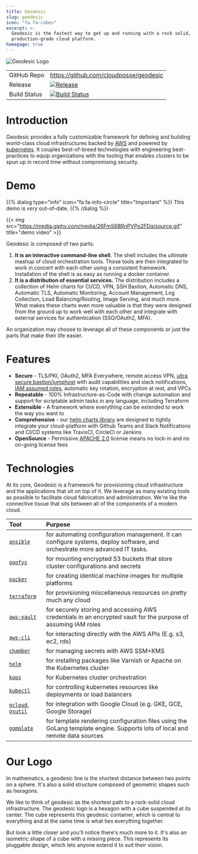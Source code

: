 ```yaml
---
title: Geodesic
slug: geodesic
icon: "fa fa-cubes"
excerpt: >-
  Geodesic is the fastest way to get up and running with a rock solid,
  production-grade cloud platform.
homepage: true
---
```


![Geodesic Logo](/assets/638d917-geodesic-small.png)

|              |                                                                                                                              |
|:-------------|:-----------------------------------------------------------------------------------------------------------------------------|
| GitHub Repo  | <https://github.com/cloudposse/geodesic>                                                                                     |
| Release      | [![Release](https://img.shields.io/github/release/cloudposse/geodesic.svg)](https://github.com/cloudposse/geodesic/releases) |
| Build Status | [![Build Status](https://travis-ci.org/cloudposse/geodesic.svg?branch=master)](https://travis-ci.org/cloudposse/geodesic)    |

# Introduction

Geodesic provides a fully customizable framework for defining and building world-class cloud infrastructures backed by [AWS](https://aws.amazon.com/) and powered by [kubernetes](https://kubernetes.io/). It couples best-of-breed technologies with engineering best-practices to equip organizations with the tooling that enables clusters to be spun up in record time without compromising security.

# Demo

{{% dialog type="info" icon="fa fa-info-circle" title="Important" %}} This demo is *very* out-of-date. {{% /dialog %}}

{{< img src="https://media.giphy.com/media/26FmS6BRnPVPo2FDq/source.gif" title="demo video" >}}

Geodesic is composed of two parts:

1. **It is an interactive command-line shell**. The shell includes the _ultimate_ mashup of cloud orchestration tools. Those tools are then integrated to work in concert with each other using a consistent framework. Installation of the shell is as easy as running a docker container.
2. **It is a distribution of essential services.** The distribution includes a collection of Helm charts for CI/CD, VPN, SSH Bastion, Automatic DNS, Automatic TLS, Automatic Monitoring, Account Management, Log Collection, Load Balancing/Routing, Image Serving, and much more. What makes these charts even more valuable is that they were designed from the ground up to work well with each other and integrate with external services for authentication (SSO/OAuth2, MFA).

An organization may choose to leverage all of these components or just the parts that make their life easier.

# Features

- **Secure** - TLS/PKI, OAuth2, MFA Everywhere, remote access VPN, [ultra secure bastion/jumphost](https://github.com/cloudposse/bastion) with audit capabilities and slack notifications, [IAM assumed roles](https://github.com/99designs/aws-vault/), automatic key rotation, encryption at rest, and VPCs
- **Repeatable** - 100% Infrastructure-as-Code with change automation and support for scriptable admin tasks in any language, including Terraform
- **Extensible** - A framework where everything can be extended to work the way you want to
- **Comprehensive** - our [helm charts library](https://github.com/cloudposse/charts) are designed to tightly integrate your cloud-platform with Github Teams and Slack Notifications and CI/CD systems like TravisCI, CircleCI or Jenkins
- **OpenSource** - Permissive [APACHE 2.0](https://github.com/cloudposse/geodesic/blob/master/LICENSE) license means no lock-in and no on-going license fees

# Technologies

At its core, Geodesic is a framework for provisioning cloud infrastructure and the applications that sit on top of it. We leverage as many existing tools as possible to facilitate cloud fabrication and administration. We're like the connective tissue that sits between all of the components of a modern cloud.

| Tool                                                                 | Purpose                                                                                                                     |
|:---------------------------------------------------------------------|:----------------------------------------------------------------------------------------------------------------------------|
| [`ansible`](http://docs.ansible.com/ansible/latest/index.html)       | for automating configuration management. It can configure systems, deploy software, and orchestrate more advanced IT tasks. |
| [`goofys`](https://github.com/kahing/goofys/)                        | for mounting encrypted S3 buckets that store cluster configurations and secrets                                             |
| [`packer`](https://github.com/hashicorp/packer/)                     | for creating identical machine images for multiple platforms                                                                |
| [`terraform`](https://github.com/hashicorp/terraform/)               | for provisioning miscellaneous resources on pretty much any cloud                                                           |
| [`aws-vault`](https://github.com/99designs/aws-vault)                | for securely storing and accessing AWS credentials in an encrypted vault for the purpose of assuming IAM roles              |
| [`aws-cli`](https://github.com/aws/aws-cli/)                         | for interacting directly with the AWS APIs (E.g. s3, ec2, rds)                                                              |
| [`chamber`](https://github.com/segmentio/chamber)                    | for managing secrets with AWS SSM+KMS                                                                                       |
| [`helm`](https://github.com/kubernetes/helm/)                        | for installing packages like Varnish or Apache on the Kubernetes cluster                                                    |
| [`kops`](https://github.com/kubernetes/kops/)                        | for Kubernetes cluster orchestration                                                                                        |
| [`kubectl`](https://kubernetes.io/docs/user-guide/kubectl-overview/) | for controlling kubernetes resources like deployments or load balancers                                                     |
| [`gcloud`, `gsutil`](https://cloud.google.com/sdk/)                  | for integration with Google Cloud (e.g. GKE, GCE, Google Storage)                                                           |
| [`gomplate`](https://github.com/hairyhenderson/gomplate/)            | for template rendering configuration files using the GoLang template engine. Supports lots of local and remote data sources |

# Our Logo

In mathematics, a geodesic line is the shortest distance between two points on a sphere. It's also a solid structure composed of geometric shapes such as hexagons.

We like to think of geodesic as the shortest path to a rock-solid cloud infrastructure. The geodesic logo is a hexagon with a cube suspended at its center. The cube represents this geodesic container, which is central to everything and at the same time is what ties everything together.

But look a little closer and you'll notice there's much more to it. It's also an isometric shape of a cube with a missing piece. This represents its pluggable design, which lets anyone extend it to suit their vision.
